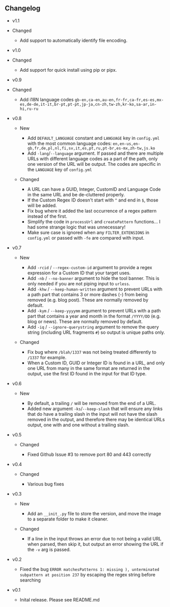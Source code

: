 ## Changelog

- v1.1

- Changed

  - Add support to automatically identify file encoding.

- v1.0

- Changed

  - Add support for quick install using pip or pipx.

- v0.9

- Changed

  - Add i18N language codes `gb-en,ca-en,au-en,fr-fr,ca-fr,es-es,mx-es,de-de,it-it,br-pt,pt-pt,jp-ja,cn-zh,tw-zh,kr-ko,sa-ar,in-hi,ru-ru`

- v0.8

  - New

    - Add `DEFAULT_LANGUAGE` constant and `LANGUAGE` key in `config.yml` with the most common language codes: `en,en-us,en-gb,fr,de,pl,nl,fi,sv,it,es,pt,ru,pt-br,es-mx,zh-tw,js.ko`
    - Add `-lang`/`--language` argument. If passed and there are multiple URLs with different language codes as a part of the path, only one version of the URL will be output. The codes are specific in the `LANGUAGE` key of `config.yml`

  - Changed

    - A URL can have a GUID, Integer, CustomID and Language Code in the same URL and be de-cluttered properly.
    - If the Custom Regex ID doesn't start with `^` and end in `$`, those will be added.
    - Fix bug where it added the last occurrence of a regex pattern instead of the first.
    - Simplify the code in `processUrl` and `createPattern` functions... I had some strange logic that was unnecessary!
    - Make sure case is ignored when any `FILTER_EXTENSIONS` in `config.yml` or passed with `-fe` are compared with input.

- v0.7

  - New

    - Add `-rcid` / `--regex-custom-id` argument to provide a regex expression for a Custom ID that your target uses.
    - Add `-nb` / `--no-banner` argument to hide the tool banner. This is only needed if you are not piping input to `urless`.
    - Add `-khw` / `--keep-human-written` argument to prevent URLs with a path part that contains 3 or more dashes (-) from being removed (e.g. blog post). These are normally removed by default.
    - Add `-kym` / `--keep-yyyymm` argument to prevent URLs with a path part that contains a year and month in the format `/YYYY/DD` (e.g. blog or news). These are normally removed by default.
    - Add `-iq` / `--ignore-querystring` argument to remove the query string (including URL fragments `#`) so output is unique paths only.

  - Changed

    - Fix bug where `/blah/1337` was not being treated differently to `/1337` for example.
    - When a Custom ID, GUID or Integer ID is found in a URL, and only one URL from many in the same format are returned in the output, use the first ID found in the input for that ID type.

- v0.6

  - New

    - By default, a trailing `/` will be removed from the end of a URL.
    - Added new argument `-ks`/`--keep-slash` that will ensure any links that do have a trailing slash in the input will not have the slash removed in the output, and therefore there may be identical URLs output, one with and one without a trailing slash.

- v0.5

  - Changed

    - Fixed Github Issue #3 to remove port 80 and 443 correctly

- v0.4

  - Changed

    - Various bug fixes

- v0.3

  - New

    - Add an `__init_.py` file to store the version, and move the image to a separate folder to make it cleaner.

  - Changed

    - If a line in the input throws an error due to not being a valid URL when parsed, then skip it, but output an error showing the URL if the `-v` arg is passed.

- v0.2

  - Fixed the bug `ERROR matchesPatterns 1: missing ), unterminated subpattern at position 237` by escaping the regex string before searching

- v0.1

  - Inital release. Please see README.md
